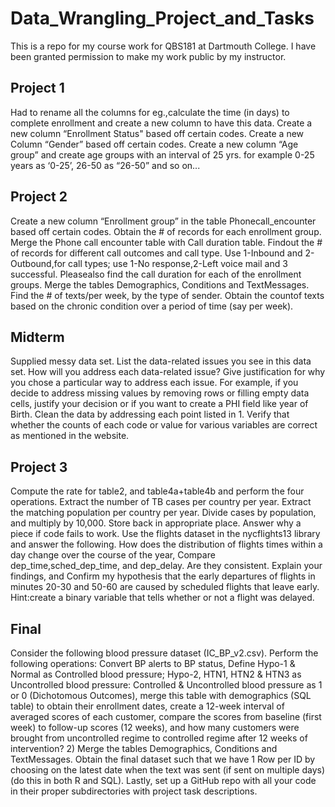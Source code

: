 # Data_Wrangling_Project_and_Tasks
This is a repo for my course work for QBS181 at Dartmouth College. I have been granted permission to make my work public by my instructor.

## Project 1

Had to rename all the columns for eg.,calculate the time (in days) to complete enrollment and create a new column to have this data. Create a new column “Enrollment Status" based off certain codes. Create a new Column “Gender” based off certain codes. Create a new column “Age group” and create age groups with an interval of 25 yrs. for example 0-25 years as ‘0-25’, 26-50 as “26-50” and so on...

## Project 2

Create a new column “Enrollment group” in the table Phonecall_encounter based off certain codes. Obtain the # of records for each enrollment group. Merge the Phone call encounter table with Call duration table. Findout the # of records for different call outcomes and call type. Use 1-Inbound and 2-Outbound,for call types; use 1-No response,2-Left voice mail and 3 successful. Pleasealso find the call duration for each of the enrollment groups. Merge the tables Demographics, Conditions and TextMessages. Find the # of texts/per week, by the type of sender. Obtain the countof texts based on the chronic condition over a period of time (say per week). 

## Midterm

Supplied messy data set.  List the data-related issues you see in this data set. How will you address each data-related issue? Give justification for why you chose a particular way to address each issue. For example, if you decide to address missing values by removing rows or filling empty data cells, justify your decision or if you want to create a PHI field like year of Birth. Clean the data by addressing each point listed in 1. Verify that whether the counts of each code or value for various variables are correct as mentioned in the website.

## Project 3

Compute the rate for table2, and table4a+table4b and perform the four operations. Extract the number of TB cases per country per year. Extract the matching population per country per year. Divide cases by population, and multiply by 10,000. Store back in appropriate place. Answer why a piece if code fails to work. Use the flights dataset in the nycflights13 library and answer the following. How does the distribution of flights times within a day change over the course of the year, Compare dep_time,sched_dep_time, and dep_delay. Are they consistent. Explain your findings, and Confirm my hypothesis that the early departures of flights in minutes 20-30 and 50-60 are caused by scheduled flights that leave early. Hint:create a binary variable that tells whether or not a flight was delayed. 

## Final

Consider the following blood pressure dataset (IC_BP_v2.csv). Perform the following operations: Convert BP alerts to BP status,	Define Hypo-1 & Normal as Controlled blood pressure; Hypo-2, HTN1, HTN2 & HTN3 as Uncontrolled blood pressure: Controlled & Uncontrolled blood pressure as 1 or 0 (Dichotomous Outcomes), merge this table with demographics (SQL table) to obtain their enrollment dates, create a 12-week interval of averaged scores of each customer, compare the scores from baseline (first week) to follow-up scores (12 weeks), and how many customers were brought from uncontrolled regime to controlled regime after 12 weeks of intervention? 2)	Merge the tables Demographics, Conditions and TextMessages. Obtain the final dataset such that we have 1 Row per ID by choosing on the latest date when the text was sent (if sent on multiple days) (do this in both R and SQL). Lastly, set up a GitHub repo with all your code in their proper subdirectories with project task descriptions. 
